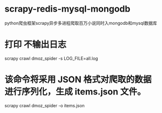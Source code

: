 # scrapy-redis-mysql-mongodb
python爬虫框架scrapy异步多进程爬取百万小说同时入mongodb和mysql数据库

# 打印 不输出日志
scrapy crawl dmoz_spider  -s LOG_FILE=all.log 


# 该命令将采用 JSON 格式对爬取的数据进行序列化，生成 items.json 文件。
scrapy crawl dmoz_spider -o items.json
